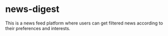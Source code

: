 # news-digest

This is a news feed platform where users can get filtered news according to their preferences and interests.
 
